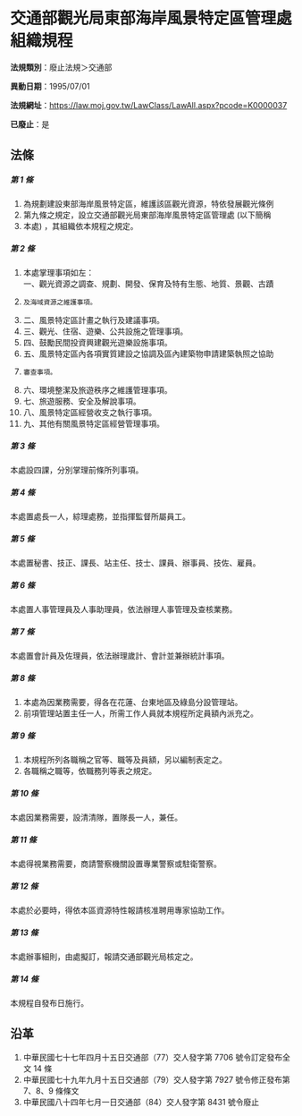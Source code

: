 # 交通部觀光局東部海岸風景特定區管理處組織規程

**法規類別**：廢止法規＞交通部

**異動日期**：1995/07/01  

**法規網址**：https://law.moj.gov.tw/LawClass/LawAll.aspx?pcode=K0000037

**已廢止**：是



## 法條
##### 第 1 條
1. 為規劃建設東部海岸風景特定區，維護該區觀光資源，特依發展觀光條例
1. 第九條之規定，設立交通部觀光局東部海岸風景特定區管理處 (以下簡稱
1. 本處) ，其組織依本規程之規定。

##### 第 2 條
1. 本處掌理事項如左：  
一、觀光資源之調查、規劃、開發、保育及特有生態、地質、景觀、古蹟
1.     及海域資源之維護事項。
1. 二、風景特定區計畫之執行及建議事項。
1. 三、觀光、住宿、遊樂、公共設施之管理事項。
1. 四、鼓勵民間投資興建觀光遊樂設施事項。
1. 五、風景特定區內各項實質建設之協調及區內建築物申請建築執照之協助
1.     審查事項。
1. 六、環境整潔及旅遊秩序之維護管理事項。
1. 七、旅遊服務、安全及解說事項。
1. 八、風景特定區經營收支之執行事項。
1. 九、其他有關風景特定區經營管理事項。

##### 第 3 條
本處設四課，分別掌理前條所列事項。

##### 第 4 條
本處置處長一人，綜理處務，並指揮監督所屬員工。

##### 第 5 條
本處置秘書、技正、課長、站主任、技士、課員、辦事員、技佐、雇員。

##### 第 6 條
本處置人事管理員及人事助理員，依法辦理人事管理及查核業務。

##### 第 7 條
本處置會計員及佐理員，依法辦理歲計、會計並兼辦統計事項。

##### 第 8 條
1. 本處為因業務需要，得各在花蓮、台東地區及綠島分設管理站。
1. 前項管理站置主任一人，所需工作人員就本規程所定員額內派充之。

##### 第 9 條
1. 本規程所列各職稱之官等、職等及員額，另以編制表定之。
1. 各職稱之職等，依職務列等表之規定。

##### 第 10 條
本處因業務需要，設清清隊，置隊長一人，兼任。

##### 第 11 條
本處得視業務需要，商請警察機關設置專業警察或駐衛警察。

##### 第 12 條
本處於必要時，得依本區資源特性報請核准聘用專家協助工作。

##### 第 13 條
本處辦事細則，由處擬訂，報請交通部觀光局核定之。

##### 第 14 條
本規程自發布日施行。

## 沿革
1. 中華民國七十七年四月十五日交通部（77）交人發字第 7706 號令訂定發布全文 14 條
1. 中華民國七十九年九月十五日交通部（79）交人發字第 7927 號令修正發布第 7、8、9  條條文
1. 中華民國八十四年七月一日交通部（84）交人發字第 8431 號令廢止
